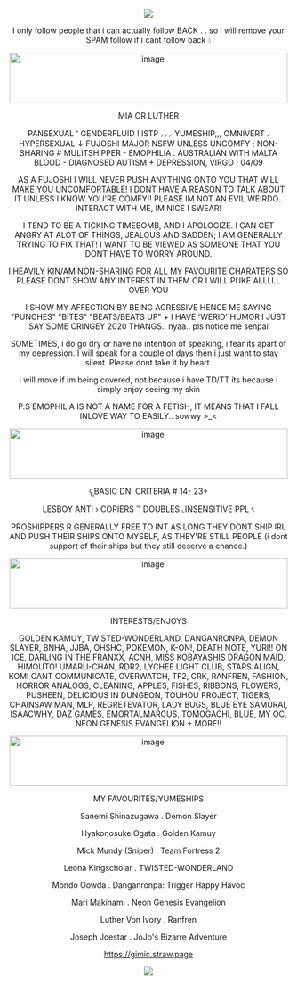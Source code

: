 


<div align="center">
  
![](https://komarev.com/ghpvc/?username=Luthervonivory&color=blue)

I only follow people that i can actually follow BACK . . so i will remove your SPAM follow if i cant follow back 💧


<img width="500" height="90" alt="image" src="https://github.com/user-attachments/assets/ea84e545-5446-49d3-97ef-4dca755b819c" />

MIA OR LUTHER

PANSEXUAL ' GENDERFLUID ! ISTP ⸝⸝⸝ YUMESHIP,,, OMNIVERT . HYPERSEXUAL ↓ FUJOSHI MAJOR NSFW UNLESS UNCOMFY ; NON-SHARING # MULITSHIPPER - EMOPHILIA . AUSTRALIAN WITH MALTA BLOOD - DIAGNOSED AUTISM + DEPRESSION, VIRGO ; 04/09

AS A FUJOSHI I WILL NEVER PUSH ANYTHING ONTO YOU THAT WILL MAKE YOU UNCOMFORTABLE! I DONT HAVE A REASON TO TALK ABOUT IT UNLESS I KNOW YOU'RE COMFY!! PLEASE IM NOT AN EVIL WEIRDO.. INTERACT WITH ME, IM NICE I SWEAR!

I TEND TO BE A TICKING TIMEBOMB, AND I APOLOGIZE. I CAN GET ANGRY AT ALOT OF THINGS, JEALOUS AND SADDEN; I AM GENERALLY TRYING TO FIX THAT! I WANT TO BE VIEWED AS SOMEONE THAT YOU DONT HAVE TO WORRY AROUND.

I HEAVILY KIN/AM NON-SHARING FOR ALL MY FAVOURITE CHARATERS SO PLEASE DONT SHOW ANY INTEREST IN THEM OR I WILL PUKE ALLLLL OVER YOU

I SHOW MY AFFECTION BY BEING AGRESSIVE HENCE ME SAYING "PUNCHES" "BITES" "BEATS/BEATS UP" + I HAVE 'WERID' HUMOR I JUST SAY SOME CRINGEY 2020 THANGS.. nyaa.. pls notice me senpai

SOMETIMES, i do go dry or have no intention of speaking, i fear its apart of my depression. I will speak for a couple of days then i just want to stay silent. Please dont take it by heart.

i will move if im being covered, not because i have TD/TT its because i simply enjoy seeing my skin

P.S EMOPHILIA IS NOT A NAME FOR A FETISH, IT MEANS THAT I FALL INLOVE WAY TO EASILY.. sowwy >_<

<img width="500" height="90" alt="image" src="https://github.com/user-attachments/assets/10ecbdd5-dd5a-4f3a-b0a7-cd541423264e" />

𐔌BASIC DNI CRITERIA # 14- 23+

LESBOY ANTI › COPIERS ™ DOUBLES ◟INSENSITIVE PPL ৎ

PROSHIPPERS R GENERALLY FREE TO INT AS LONG THEY DONT SHIP IRL AND PUSH THEIR SHIPS ONTO MYSELF, AS THEY'RE STILL PEOPLE (i dont support of their ships but they still deserve a chance.)

<img width="500" height="90" alt="image" src="https://github.com/user-attachments/assets/babecea6-7be5-4340-97b8-f5869025851b" />

INTERESTS/ENJOYS

GOLDEN KAMUY, TWISTED-WONDERLAND, DANGANRONPA, DEMON SLAYER, BNHA, JJBA, OHSHC, POKEMON, K-ON!, DEATH NOTE, YURI!! ON ICE, DARLING IN THE FRANXX, ACNH, MISS KOBAYASHIS DRAGON MAID, HIMOUTO! UMARU-CHAN, RDR2, LYCHEE LIGHT CLUB, STARS ALIGN, KOMI CANT COMMUNICATE, OVERWATCH, TF2, CRK, RANFREN, FASHION, HORROR ANALOGS, CLEANING, APPLES, FISHES, RIBBONS, FLOWERS, PUSHEEN, DELICIOUS IN DUNGEON, TOUHOU PROJECT, TIGERS, CHAINSAW MAN, MLP, REGRETEVATOR, LADY BUGS, BLUE EYE SAMURAI, ISAACWHY, DAZ GAMES, EMORTALMARCUS, TOMOGACHI, BLUE, MY OC, NEON GENESIS EVANGELION  + MORE!!

<img width="500" height="90" alt="image" src="https://github.com/user-attachments/assets/ea84e545-5446-49d3-97ef-4dca755b819c" />

MY FAVOURITES/YUMESHIPS

Sanemi Shinazugawa . Demon Slayer 

Hyakonosuke Ogata . Golden Kamuy

Mick Mundy (Sniper) . Team Fortress 2

Leona Kingscholar . TWISTED-WONDERLAND

Mondo Oowda . Danganronpa: Trigger Happy Havoc

Mari Makinami . Neon Genesis Evangelion 

Luther Von Ivory . Ranfren

Joseph Joestar . JoJo's Bizarre Adventure


https://gimic.straw.page

![](https://i.pinimg.com/1200x/d4/bd/a8/d4bda8b582a35cf725b9dee0a08a470e.jpg)
